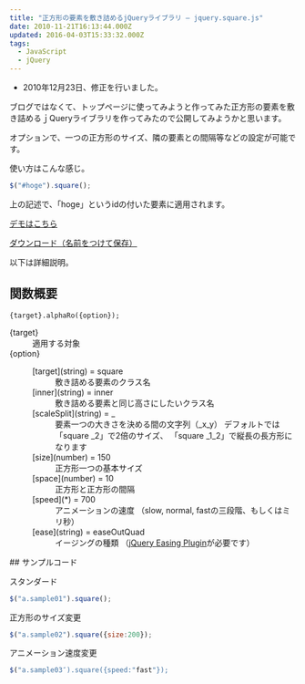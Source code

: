 ```yaml
---
title: "正方形の要素を敷き詰めるjQueryライブラリ – jquery.square.js"
date: 2010-11-21T16:13:44.000Z
updated: 2016-04-03T15:33:32.000Z
tags: 
  - JavaScript
  - jQuery
---
```



- 2010年12月23日、修正を行いました。

ブログではなくて、トップページに使ってみようと作ってみた正方形の要素を敷き詰めるｊQueryライブラリを作ってみたので公開してみようかと思います。

オプションで、一つの正方形のサイズ、隣の要素との間隔等などの設定が可能です。

使い方はこんな感じ。

```javascript
$("#hoge").square();
```

上の記述で、「hoge」というidの付いた要素に適用されます。

[デモはこちら](http://demo.sus-happy.net/javascript/square/)

[ダウンロード（名前をつけて保存）](http://demo.sus-happy.net/javascript/square/js/jquery.square.js)

以下は詳細説明。


## 関数概要

`{target}.alphaRo({option});`

<dl><dt>{target}</dt><dd>適用する対象</dd><dt>{option}</dt><dd><dl><dt>[target](string) = square</dt><dd>敷き詰める要素のクラス名</dd><dt>[inner](string) = inner</dt><dd>敷き詰める要素と同じ高さにしたいクラス名</dd><dt>[scaleSplit](string) = _</dt><dd>要素一つの大きさを決める間の文字列（_x_y）  
 デフォルトでは「square _2」で2倍のサイズ、  
 「square _1_2」で縦長の長方形になります</dd><dt>[size](number) = 150</dt><dd>正方形一つの基本サイズ</dd><dt>[space](number) = 10</dt><dd>正方形と正方形の間隔</dd><dt>[speed](*) = 700</dt><dd>アニメーションの速度  
 （slow, normal, fastの三段階、もしくはミリ秒）</dd><dt>[ease](string) = easeOutQuad</dt><dd>イージングの種類  
 （<a href="http://gsgd.co.uk/sandbox/jquery/easing/">jQuery Easing Plugin</a>が必要です）</dd></dl></dd></dl>
## サンプルコード

スタンダード

```javascript
$("a.sample01").square();
```

正方形のサイズ変更

```javascript
$("a.sample02").square({size:200});
```

アニメーション速度変更

```javascript
$("a.sample03″).square({speed:"fast"});
```
